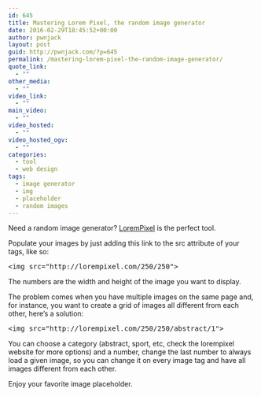 ```yaml
---
id: 645
title: Mastering Lorem Pixel, the random image generator
date: 2016-02-29T18:45:52+00:00
author: pwnjack
layout: post
guid: http://pwnjack.com/?p=645
permalink: /mastering-lorem-pixel-the-random-image-generator/
quote_link:
  - ""
other_media:
  - ""
video_link:
  - ""
main_video:
  - ""
video_hosted:
  - ""
video_hosted_ogv:
  - ""
categories:
  - tool
  - web design
tags:
  - image generator
  - img
  - placeholder
  - random images
---
```

Need a random image generator? <a href="http://lorempixel.com" target="_blank">LoremPixel</a> is the perfect tool.

Populate your images by just adding this link to the src attribute of your<img /> tags, like so:

<pre class="brush: xml; title: ; notranslate" title="">&lt;img src="http://lorempixel.com/250/250"&gt;
</pre>

The numbers are the width and height of the image you want to display.

The problem comes when you have multiple images on the same page and, for instance, you want to create a grid of images all different from each other, here&#8217;s a solution:

<pre class="brush: xml; title: ; notranslate" title="">&lt;img src="http://lorempixel.com/250/250/abstract/1"&gt;
</pre>

You can choose a category (abstract, sport, etc, check the lorempixel website for more options) and a number, change the last number to always load a given image, so you can change it on every image tag and have all images different from each other.

Enjoy your favorite image placeholder.